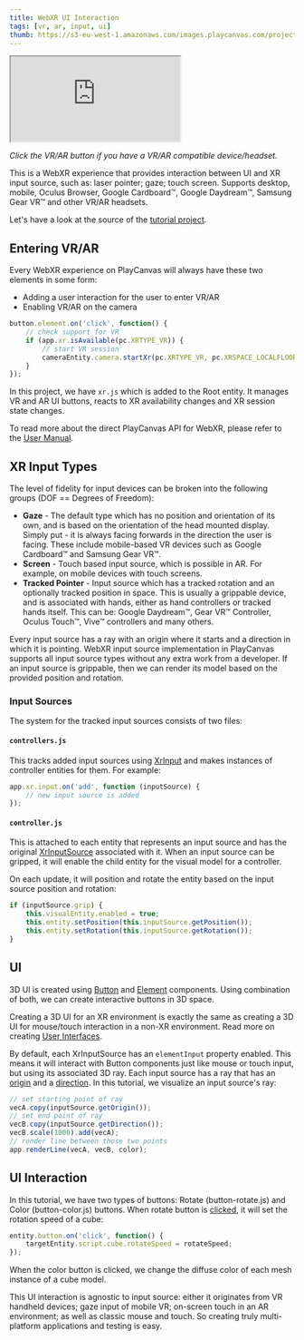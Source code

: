 ```yaml
---
title: WebXR UI Interaction
tags: [vr, ar, input, ui]
thumb: https://s3-eu-west-1.amazonaws.com/images.playcanvas.com/projects/12/460449/314C07-image-75.jpg
---
```


<div className="iframe-container">
    <iframe loading="lazy" src="https://playcanv.as/p/TAYVQgU2/" title="WebXR UI Interaction" allow="xr-spatial-tracking"></iframe>
</div>

*Click the VR/AR button if you have a VR/AR compatible device/headset.*

This is a WebXR experience that provides interaction between UI and XR input source, such as: laser pointer; gaze; touch screen. Supports desktop, mobile, Oculus Browser, Google Cardboard™, Google Daydream™, Samsung Gear VR™ and other VR/AR headsets.

Let's have a look at the source of the [tutorial project][1].

## Entering VR/AR

Every WebXR experience on PlayCanvas will always have these two elements in some form:

* Adding a user interaction for the user to enter VR/AR
* Enabling VR/AR on the camera

```javascript
button.element.on('click', function() {
    // check support for VR
    if (app.xr.isAvailable(pc.XRTYPE_VR)) {
        // start VR session
        cameraEntity.camera.startXr(pc.XRTYPE_VR, pc.XRSPACE_LOCALFLOOR);
    }
});
```

In this project, we have `xr.js` which is added to the Root entity. It manages VR and AR UI buttons, reacts to XR availability changes and XR session state changes.

To read more about the direct PlayCanvas API for WebXR, please refer to the [User Manual][2].

## XR Input Types

The level of fidelity for input devices can be broken into the following groups (DOF == Degrees of Freedom):

* **Gaze** - The default type which has no position and orientation of its own, and is based on the orientation of the head mounted display. Simply put - it is always facing forwards in the direction the user is facing. These include mobile-based VR devices such as Google Cardboard™ and Samsung Gear VR™.
* **Screen** - Touch based input source, which is possible in AR. For example, on mobile devices with touch screens.
* **Tracked Pointer** - Input source which has a tracked rotation and an optionally tracked position in space. This is usually a grippable device, and is associated with hands, either as hand controllers or tracked hands itself. This can be: Google Daydream™, Gear VR™ Controller, Oculus Touch™, Vive™ controllers and many others.

Every input source has a ray with an origin where it starts and a direction in which it is pointing. WebXR input source implementation in PlayCanvas supports all input source types without any extra work from a developer. If an input source is grippable, then we can render its model based on the provided position and rotation.

### Input Sources

The system for the tracked input sources consists of two files:

#### `controllers.js`

This tracks added input sources using [XrInput][4] and makes instances of controller entities for them. For example:

```javascript
app.xr.input.on('add', function (inputSource) {
    // new input source is added
});
```

#### `controller.js`

This is attached to each entity that represents an input source and has the original [XrInputSource][5] associated with it. When an input source can be gripped, it will enable the child entity for the visual model for a controller.

On each update, it will position and rotate the entity based on the input source position and rotation:

```javascript
if (inputSource.grip) {
    this.visualEntity.enabled = true;
    this.entity.setPosition(this.inputSource.getPosition());
    this.entity.setRotation(this.inputSource.getRotation());
}
```

## UI

3D UI is created using [Button][6] and [Element][7] components. Using combination of both, we can create interactive buttons in 3D space.

Creating a 3D UI for an XR environment is exactly the same as creating a 3D UI for mouse/touch interaction in a non-XR environment. Read more on creating [User Interfaces][3].

By default, each XrInputSource has an `elementInput` property enabled. This means it will interact with Button components just like mouse or touch input, but using its associated 3D ray. Each input source has a ray that has an [origin][8] and a [direction][9]. In this tutorial, we visualize an input source's ray:

```javascript
// set starting point of ray
vecA.copy(inputSource.getOrigin());
// set end point of ray
vecB.copy(inputSource.getDirection());
vecB.scale(1000).add(vecA);
// render line between those two points
app.renderLine(vecA, vecB, color);
```

## UI Interaction

In this tutorial, we have two types of buttons: Rotate (button-rotate.js) and Color (button-color.js) buttons. When rotate button is [clicked][10], it will set the rotation speed of a cube:

```javascript
entity.button.on('click', function() {
    targetEntity.script.cube.rotateSpeed = rotateSpeed;
});
```

When the color button is clicked, we change the diffuse color of each mesh instance of a cube model.

This UI interaction is agnostic to input source: either it originates from VR handheld devices; gaze input of mobile VR; on-screen touch in an AR environment; as well as classic mouse and touch. So creating truly multi-platform applications and testing is easy.

[1]: https://playcanvas.com/project/460449/overview/webvr-ray-input
[2]: /user-manual/xr/using-webxr/
[3]: /user-manual/user-interface/
[4]: https://api.playcanvas.com/classes/Engine.XrInput.html
[5]: https://api.playcanvas.com/classes/Engine.XrInputSource.html
[6]: https://api.playcanvas.com/classes/Engine.ButtonComponent.html
[7]: https://api.playcanvas.com/classes/Engine.ElementComponent.html
[8]: https://api.playcanvas.com/classes/Engine.XrInputSource.html#getOrigin
[9]: https://api.playcanvas.com/classes/Engine.XrInputSource.html#getDirection
[10]: https://api.playcanvas.com/classes/Engine.ButtonComponent.html#event:click
